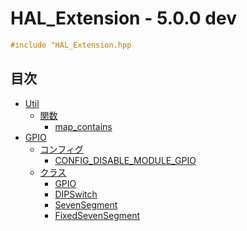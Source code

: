 # HAL_Extension - 5.0.0 dev

```c++
#include "HAL_Extension.hpp
```

## 目次

- [Util](Doc/module_Util/INDEX.md)
  - [関数](Doc/module_Util/INDEX.md#map_containsconst-stdmapk-v-const-k)
    - [map_contains](Doc/module_Util/INDEX.md#map_containsconst-stdmapk-v-const-k)
- [GPIO](Doc/module_GPIO/INDEX.md)
  - [コンフィグ](Doc/module_GPIO/INDEX.md#コンフィグ)
    - [CONFIG_DISABLE_MODULE_GPIO](Doc/module_GPIO#CONFIG_DISABLE_MODULE_GPIO)
  - [クラス](Doc/module_GPIO/INDEX.md#クラス)
    - [GPIO](Doc/module_GPIO/class/GPIO.md)
    - [DIPSwitch](Doc/module_GPIO/class/DIPSwitch.md)
    - [SevenSegment](Doc/module_GPIO/class/SevenSegment.md)
    - [FixedSevenSegment](Doc/module_GPIO/class/FixedSevenSegment.md)
